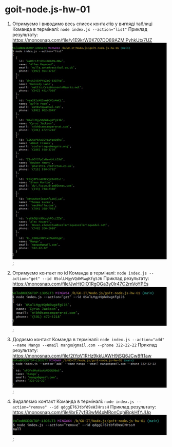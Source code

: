 # goit-node.js-hw-01

1. Отримуємо і виводимо весь список контактів у вигляді таблиці
Команда в терміналі: `node index.js --action="list"`
Приклад результату: https://monosnap.com/file/v1E9krW0K707DO89AZMiPyhkUtx7UZ
![Screenshot](./screenshots/action-list.jpg);

2. Отримуємо контакт по id
Команда в терміналі: `node index.js --action="get" --id 05olLMgyVQdWRwgKfg5J6`
Приклад результату: https://monosnap.com/file/JwHtOlO1RgOGa3y0lr47C2rnVoYPEs
![Screenshot](./screenshots/Action-get.jpg);

3. Додаємо контакт
Команда в терміналі: `node index.js --action="add" --name Mango --email mango@gmail.com --phone 322-22-22`
Приклад результату: https://monosnap.com/file/2tYpV1RHz9kkUAWH9jSQ6JCw8ff1aw
![Screenshot](./screenshots/Action-add.jpg);

4. Видаляємо контакт
Команда в терміналі: `node index.js --action="remove" --id qdggE76Jtbfd9eWJHrssH`
Приклад результату: https://monosnap.com/file/ibrE7yfB3wM4xMRonCqhiBqkHfYJUp
![Screenshot](./screenshots/Action-remove.jpg);
